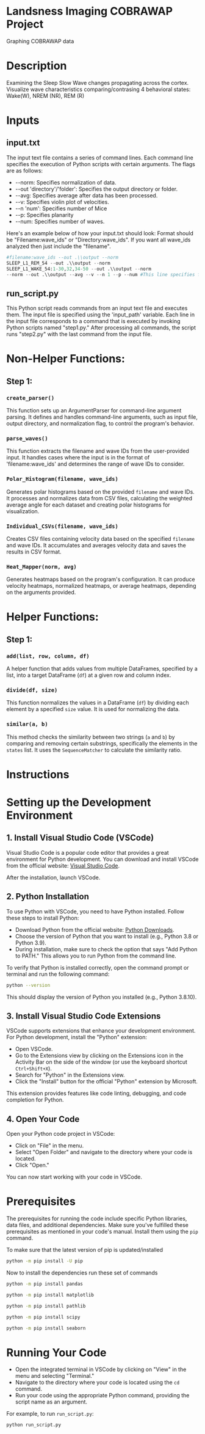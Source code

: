 # Landsness Imaging COBRAWAP Project
Graphing COBRAWAP data

# Description
Examining the Sleep Slow Wave changes propagating across the cortex. Visualize wave characteristics comparing/contrasing 4 behavioral states: Wake(W), NREM (NR), REM (R)

# Inputs
## input.txt

The input text file contains a series of command lines. Each command line specifies the execution of Python scripts with certain arguments. The flags are as follows:

  * --norm: Specifies normalization of data.
  * --out 'directory'/'folder': Specifies the output directory or folder.
  * --avg: Specifies average after data has been processed.
  * --v: Specifies violin plot of velocities.
  * --n 'num': Specifies number of Mice 
  * --p: Specifies planarity
  * --num: Specifies number of waves.
  
Here's an example below of how your input.txt should look:
Format should be "Filename:wave_ids" or "Directory:wave_ids". If you want all wave_ids analyzed then just include the "filename".

```python
#filename:wave_ids --out .\\output --norm
SLEEP_L1_REM_54 --out .\\output --norm
SLEEP_L1_WAKE_54:1-30,32,34-50 --out .\\output --norm
--norm --out .\\output --avg --v --n 1 --p --num #This line specifies flags to run Step2.py.
```

## run_script.py

This Python script reads commands from an input text file and executes them. The input file is specified using the 'input_path' variable. Each line in the input file corresponds to a command that is executed by invoking Python scripts named "step1.py." After processing all commands, the script runs "step2.py" with the last command from the input file.

# Non-Helper Functions:
## Step 1:
### `create_parser()`
This function sets up an ArgumentParser for command-line argument parsing. It defines and handles command-line arguments, such as input file, output directory, and normalization flag, to control the program's behavior.

### `parse_waves()`
This function extracts the filename and wave IDs from the user-provided input. It handles cases where the input is in the format of 'filename:wave_ids' and determines the range of wave IDs to consider.

### `Polar_Histogram(filename, wave_ids)`
Generates polar histograms based on the provided `filename` and wave IDs. It processes and normalizes data from CSV files, calculating the weighted average angle for each dataset and creating polar histograms for visualization.

### `Individual_CSVs(filename, wave_ids)`
Creates CSV files containing velocity data based on the specified `filename` and wave IDs. It accumulates and averages velocity data and saves the results in CSV format.

### `Heat_Mapper(norm, avg)`
Generates heatmaps based on the program's configuration. It can produce velocity heatmaps, normalized heatmaps, or average heatmaps, depending on the arguments provided.



# Helper Functions:
## Step 1:
### `add(list, row, column, df)`
A helper function that adds values from multiple DataFrames, specified by a list, into a target DataFrame (`df`) at a given row and column index.

### `divide(df, size)`
This function normalizes the values in a DataFrame (`df`) by dividing each element by a specified `size` value. It is used for normalizing the data.

### `similar(a, b)`
This method checks the similarity between two strings (`a` and `b`) by comparing and removing certain substrings, specifically the elements in the `states` list. It uses the `SequenceMatcher` to calculate the similarity ratio.


# Instructions


# Setting up the Development Environment

## 1. Install Visual Studio Code (VSCode)

Visual Studio Code is a popular code editor that provides a great environment for Python development. You can download and install VSCode from the official website: [Visual Studio Code](https://code.visualstudio.com/).

After the installation, launch VSCode.

## 2. Python Installation

To use Python with VSCode, you need to have Python installed. Follow these steps to install Python:

- Download Python from the official website: [Python Downloads](https://www.python.org/downloads/).
- Choose the version of Python that you want to install (e.g., Python 3.8 or Python 3.9).
- During installation, make sure to check the option that says "Add Python to PATH." This allows you to run Python from the command line.

To verify that Python is installed correctly, open the command prompt or terminal and run the following command:

```bash
python --version
```

This should display the version of Python you installed (e.g., Python 3.8.10).

## 3. Install Visual Studio Code Extensions

VSCode supports extensions that enhance your development environment. For Python development, install the "Python" extension:

- Open VSCode.
- Go to the Extensions view by clicking on the Extensions icon in the Activity Bar on the side of the window (or use the keyboard shortcut `Ctrl+Shift+X`).
- Search for "Python" in the Extensions view.
- Click the "Install" button for the official "Python" extension by Microsoft.

This extension provides features like code linting, debugging, and code completion for Python.

## 4. Open Your Code

Open your Python code project in VSCode:

- Click on "File" in the menu.
- Select "Open Folder" and navigate to the directory where your code is located.
- Click "Open."

You can now start working with your code in VSCode.

# Prerequisites

The prerequisites for running the code include specific Python libraries, data files, and additional dependencies. Make sure you've fulfilled these prerequisites as mentioned in your code's manual. Install them using the `pip` command.

To make sure that the latest version of pip is updated/installed

```bash
python -m pip install -U pip
```

Now to install the dependencies run these set of commands 

```bash
python -m pip install pandas
```

```bash
python -m pip install matplotlib
```

```bash
python -m pip install pathlib
```

```bash
python -m pip install scipy
```

```bash
python -m pip install seaborn
```


# Running Your Code

- Open the integrated terminal in VSCode by clicking on "View" in the menu and selecting "Terminal."
- Navigate to the directory where your code is located using the `cd` command.
- Run your code using the appropriate Python command, providing the script name as an argument.

For example, to run `run_script.py`:

```bash
python run_script.py
```

